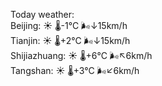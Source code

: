 Today weather:  
Beijing: ☀️   🌡️-1°C 🌬️↓15km/h  
Tianjin: ☀️   🌡️+2°C 🌬️↓15km/h  
Shijiazhuang: ☀️   🌡️+6°C 🌬️↖6km/h  
Tangshan: ☀️   🌡️+3°C 🌬️↙6km/h  
